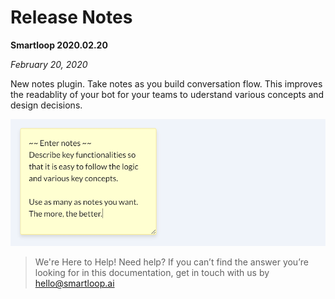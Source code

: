 # Release Notes


**Smartloop 2020.02.20**

_February 20, 2020_

New notes plugin. Take notes as you build conversation flow. This improves the readablity of your bot for your teams to uderstand various concepts and design decisions.

![](./notes.png)


>
> We're Here to Help!
> Need help? If you can’t find the answer you’re looking for in this documentation, get in touch with us by [hello@smartloop.ai](mailto:hello@smartloop.ai>)
